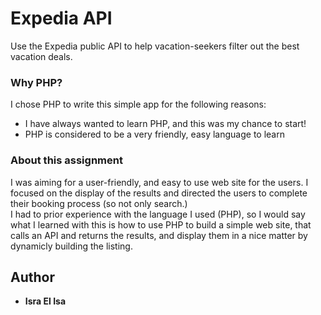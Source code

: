 # Expedia API

Use the Expedia public API to help vacation-seekers filter out the best vacation deals.

### Why PHP?

I chose PHP to write this simple app for the following reasons:
* I have always wanted to learn PHP, and this was my chance to start!
* PHP is considered to be a very friendly, easy language to learn

### About this assignment

I was aiming for a user-friendly, and easy to use web site for the users. I focused on the display of the results and directed the users to complete their booking process (so not only search.) <br>
I had to prior experience with the language I used (PHP), so I would say what I learned with this is how to use PHP to build a simple web site, that calls an API and returns the results, and display them in a nice matter by dynamicly building the listing.

## Author

* **Isra El Isa**
